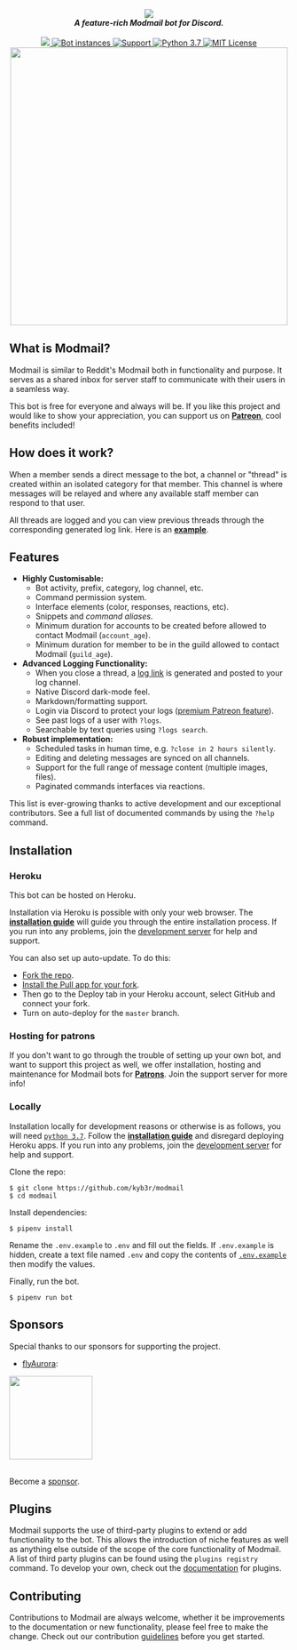 <div align="center">
  <img src="https://i.imgur.com/o558Qnq.png" align="center">
  <br>
  <strong><i>A feature-rich Modmail bot for Discord.</i></strong>
  <br>
  <br>
    
  <a href="https://heroku.com/deploy?template=https://github.com/kyb3r/modmail">
    <img src="https://img.shields.io/badge/deploy_to-heroku-997FBC.svg?style=for-the-badge">
  </a>
  <a href="https://github.com/kyb3r/modmail/">	
    <img src="https://api.modmail.tk/badges/instances.svg" alt="Bot instances">	
  </a>
  <a href="https://discord.gg/j5e9p8w">
    <img src="https://img.shields.io/discord/515071617815019520.svg?style=for-the-badge&colorB=7289DA" alt="Support">
  </a>
  
  <a href="https://patreon.com/kyber">
    <img src="https://img.shields.io/badge/patreon-donate-orange.svg?style=for-the-badge" alt="Python 3.7">
  </a>
  
  <a href="https://github.com/kyb3r/modmail/blob/master/LICENSE">
    <img src="https://img.shields.io/badge/license-agpl-e74c3c.svg?style=for-the-badge" alt="MIT License">
  </a>

<br>
<img src='https://i.imgur.com/fru5Q07.png' align='center' width=500>
</div>


## What is Modmail?

Modmail is similar to Reddit's Modmail both in functionality and purpose. It serves as a shared inbox for server staff to communicate with their users in a seamless way.

This bot is free for everyone and always will be. If you like this project and would like to show your appreciation, you can support us on **[Patreon](https://www.patreon.com/kyber)**, cool benefits included! 

## How does it work?
When a member sends a direct message to the bot, a channel or "thread" is created within an isolated category for that member. This channel is where messages will be relayed and where any available staff member can respond to that user. 

All threads are logged and you can view previous threads through the corresponding generated log link. Here is an [**example**](https://logs.modmail.tk/example).

## Features

* **Highly Customisable:**
  * Bot activity, prefix, category, log channel, etc.
  * Command permission system.
  * Interface elements (color, responses, reactions, etc).
  * Snippets and *command aliases*.
  * Minimum duration for accounts to be created before allowed to contact Modmail (`account_age`).
  * Minimum duration for member to be in the guild allowed to contact Modmail (`guild_age`). 
* **Advanced Logging Functionality:**
  * When you close a thread, a [log link](https://logs.modmail.tk/example) is generated and posted to your log channel.
  * Native Discord dark-mode feel.
  * Markdown/formatting support.
  * Login via Discord to protect your logs ([premium Patreon feature](https://patreon.com/kyber)).
  * See past logs of a user with `?logs`.
  * Searchable by text queries using `?logs search`.
* **Robust implementation:**
  * Scheduled tasks in human time, e.g. `?close in 2 hours silently`.
  * Editing and deleting messages are synced on all channels.
  * Support for the full range of message content (multiple images, files).
  * Paginated commands interfaces via reactions.
  
This list is ever-growing thanks to active development and our exceptional contributors. See a full list of documented commands by using the `?help` command.

## Installation

### Heroku

This bot can be hosted on Heroku. 

Installation via Heroku is possible with only your web browser. 
The [**installation guide**](https://github.com/kyb3r/modmail/wiki/Installation) will guide you through the entire installation process. If you run into any problems, join the [development server](https://discord.gg/etJNHCQ) for help and support.

You can also set up auto-update. To do this:
 - [Fork the repo](https://github.com/kyb3r/modmail/fork).
 - [Install the Pull app for your fork](https://github.com/apps/pull). 
 - Then go to the Deploy tab in your Heroku account, select GitHub and connect your fork. 
 - Turn on auto-deploy for the `master` branch.

### Hosting for patrons

If you don't want to go through the trouble of setting up your own bot, and want to support this project as well, we offer installation, hosting and maintenance for Modmail bots for [**Patrons**](https://patreon.com/kyber). Join the support server for more info! 

### Locally

Installation locally for development reasons or otherwise is as follows, you will need [`python 3.7`](https://www.python.org/downloads/).
Follow the [**installation guide**](https://github.com/kyb3r/modmail/wiki/Installation) and disregard deploying Heroku apps. If you run into any problems, join the [development server](https://discord.gg/etJNHCQ) for help and support.

Clone the repo:

```console
$ git clone https://github.com/kyb3r/modmail
$ cd modmail
```

Install dependencies:

```console
$ pipenv install
```

Rename the `.env.example` to `.env` and fill out the fields. If `.env.example` is hidden, create a text file named `.env` and copy the contents of [`.env.example`](https://raw.githubusercontent.com/kyb3r/modmail/master/.env.example) then modify the values.

Finally, run the bot.

```console
$ pipenv run bot
```

## Sponsors

Special thanks to our sponsors for supporting the project.

- [flyAurora](https://flyaurora.xyz/):

<a href='https://flyaurora.xyz/'> 
  <img height=150 src='https://pbs.twimg.com/profile_images/1142307497115443200/whbHhb9B_400x400.jpg'> 
</a>
<br>
<br>

Become a [sponsor](https://patreon.com/kyber).

## Plugins

Modmail supports the use of third-party plugins to extend or add functionality to the bot. This allows the introduction of niche features as well as anything else outside of the scope of the core functionality of Modmail. A list of third party plugins can be found using the `plugins registry` command. To develop your own, check out the [documentation](https://github.com/kyb3r/modmail/wiki/Plugins) for plugins.

## Contributing

Contributions to Modmail are always welcome, whether it be improvements to the documentation or new functionality, please feel free to make the change. Check out our contribution [guidelines](https://github.com/kyb3r/modmail/blob/master/CONTRIBUTING.md) before you get started. 
